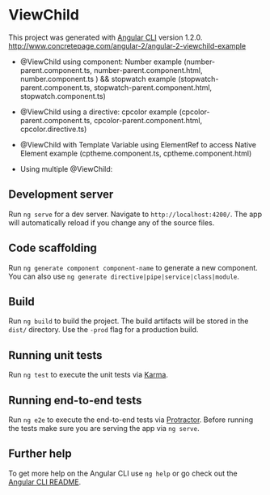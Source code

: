 # ViewChild

This project was generated with [Angular CLI](https://github.com/angular/angular-cli) version 1.2.0.
http://www.concretepage.com/angular-2/angular-2-viewchild-example

- @ViewChild using component: Number example (number-parent.component.ts, number-parent.component.html, number.component.ts ) && stopwatch example (stopwatch-parent.component.ts, stopwatch-parent.component.html, stopwatch.component.ts)

- @ViewChild using a directive: cpcolor example (cpcolor-parent.component.ts, cpcolor-parent.component.html, cpcolor.directive.ts)

- @ViewChild with Template Variable using ElementRef to access Native Element example
(cptheme.component.ts, cptheme.component.html)

- Using multiple @ViewChild: 
## Development server

Run `ng serve` for a dev server. Navigate to `http://localhost:4200/`. The app will automatically reload if you change any of the source files.

## Code scaffolding

Run `ng generate component component-name` to generate a new component. You can also use `ng generate directive|pipe|service|class|module`.

## Build

Run `ng build` to build the project. The build artifacts will be stored in the `dist/` directory. Use the `-prod` flag for a production build.

## Running unit tests

Run `ng test` to execute the unit tests via [Karma](https://karma-runner.github.io).

## Running end-to-end tests

Run `ng e2e` to execute the end-to-end tests via [Protractor](http://www.protractortest.org/).
Before running the tests make sure you are serving the app via `ng serve`.

## Further help

To get more help on the Angular CLI use `ng help` or go check out the [Angular CLI README](https://github.com/angular/angular-cli/blob/master/README.md).
